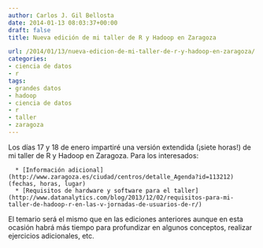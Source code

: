 ```yaml
---
author: Carlos J. Gil Bellosta
date: 2014-01-13 08:03:37+00:00
draft: false
title: Nueva edición de mi taller de R y Hadoop en Zaragoza

url: /2014/01/13/nueva-edicion-de-mi-taller-de-r-y-hadoop-en-zaragoza/
categories:
- ciencia de datos
- r
tags:
- grandes datos
- hadoop
- ciencia de datos
- r
- taller
- zaragoza
---
```


Los días 17 y 18 de enero impartiré una versión extendida (¡siete horas!) de mi taller de R y Hadoop en Zaragoza. Para los interesados:



	  * [Información adicional](http://www.zaragoza.es/ciudad/centros/detalle_Agenda?id=113212) (fechas, horas, lugar)
	  * [Requisitos de hardware y software para el taller](http://www.datanalytics.com/blog/2013/12/02/requisitos-para-mi-taller-de-hadoop-r-en-las-v-jornadas-de-usuarios-de-r/)

El temario será el mismo que en las ediciones anteriores aunque en esta ocasión habrá más tiempo para profundizar en algunos conceptos, realizar ejercicios adicionales, etc.

